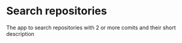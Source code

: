 # Search repositories
The app to search repositories with 2 or more comits and their short description
